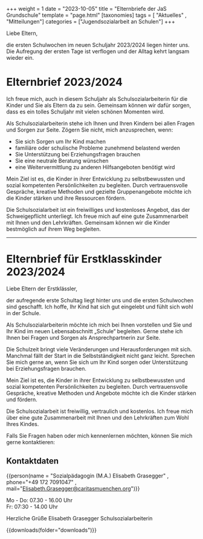 +++
weight = 1
date = "2023-10-05"
title = "Elternbriefe der JaS Grundschule"
template = "page.html"
[taxonomies]
tags = [ "Aktuelles" , "Mitteilungen"]
categories = ["Jugendsozialarbeit an Schulen"]
+++

Liebe Eltern,

die ersten Schulwochen im neuen Schuljahr 2023/2024 liegen hinter uns. Die Aufregung der ersten Tage ist verflogen und der Alltag kehrt langsam wieder ein.

<!-- more -->

# Elternbrief 2023/2024

Ich freue mich, auch in diesem Schuljahr als Schulsozialarbeiterin für die Kinder und Sie als Eltern da zu sein. Gemeinsam können wir dafür sorgen, dass es ein tolles Schuljahr mit vielen schönen Momenten wird.

Als Schulsozialarbeiterin stehe ich Ihnen und Ihren Kindern bei allen Fragen und Sorgen zur Seite. Zögern Sie nicht, mich anzusprechen, wenn:

- Sie sich Sorgen um Ihr Kind machen
- familiäre oder schulische Probleme zunehmend belastend werden
- Sie Unterstützung bei Erziehungsfragen brauchen
- Sie eine neutrale Beratung wünschen
- eine Weitervermittlung zu anderen Hilfsangeboten benötigt wird

Mein Ziel ist es, die Kinder in ihrer Entwicklung zu selbstbewussten und sozial kompetenten Persönlichkeiten zu begleiten. Durch vertrauensvolle Gespräche, kreative Methoden und gezielte Gruppenangebote möchte ich die Kinder stärken und ihre Ressourcen fördern.

Die Schulsozialarbeit ist ein freiwilliges und kostenloses Angebot, das der Schweigepflicht unterliegt. Ich freue mich auf eine gute Zusammenarbeit mit Ihnen und den Lehrkräften. Gemeinsam können wir die Kinder bestmöglich auf ihrem Weg begleiten.

---
# Elternbrief für Erstklasskinder 2023/2024

Liebe Eltern der Erstklässler,

der aufregende erste Schultag liegt hinter uns und die ersten Schulwochen sind geschafft. Ich hoffe, Ihr Kind hat sich gut eingelebt und fühlt sich wohl in der Schule.

Als Schulsozialarbeiterin möchte ich mich bei Ihnen vorstellen und Sie und Ihr Kind im neuen Lebensabschnitt „Schule“ begleiten. Gerne stehe ich Ihnen bei Fragen und Sorgen als Ansprechpartnerin zur Seite.

Die Schulzeit bringt viele Veränderungen und Herausforderungen mit sich. Manchmal fällt der Start in die Selbstständigkeit nicht ganz leicht. Sprechen Sie mich gerne an, wenn Sie sich um Ihr Kind sorgen oder Unterstützung bei Erziehungsfragen brauchen.

Mein Ziel ist es, die Kinder in ihrer Entwicklung zu selbstbewussten und sozial kompetenten Persönlichkeiten zu begleiten. Durch vertrauensvolle Gespräche, kreative Methoden und Angebote möchte ich die Kinder stärken und fördern.

Die Schulsozialarbeit ist freiwillig, vertraulich und kostenlos. Ich freue mich über eine gute Zusammenarbeit mit Ihnen und den Lehrkräften zum Wohl Ihres Kindes.

Falls Sie Fragen haben oder mich kennenlernen möchten, können Sie mich gerne kontaktieren:
## Kontaktdaten

{{person(name = "Sozialpädagogin (M.A.) Elisabeth Grasegger" , phone="+49 172 7091047" , mail="Elisabeth.Grasegger@caritasmuenchen.org")}}

Mo - Do: 07.30 - 16.00 Uhr  
Fr: 07:30 - 14.00 Uhr


Herzliche Grüße Elisabeth Grasegger Schulsozialarbeiterin

{{downloads(folder="downloads")}}

